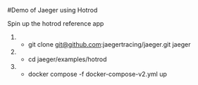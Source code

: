 #Demo of Jaeger using Hotrod

Spin up the hotrod reference app
1. - git clone git@github.com:jaegertracing/jaeger.git jaeger
2. - cd jaeger/examples/hotrod
3. - docker compose -f docker-compose-v2.yml up
